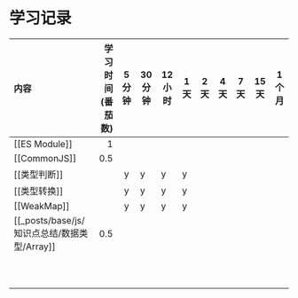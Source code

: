 # 学习记录

| 内容            | 学习时间(番茄数) | 5 分钟 | 30 分钟 | 12 小时 | 1 天 | 2 天 | 4 天 | 7 天 | 15 天 | 1 个月 |
| :------------ | --------: | :--: | ----- | ----- | --- | --- | --- | --- | ---- | ---- |
| [[ES Module]] |         1 |      |       |       |     |     |     |     |      |      |
| [[CommonJS]]  |       0.5 |      |       |       |     |     |     |     |      |      |
| [[类型判断]]      |           |  y   | y     | y     | y   |     |     |     |      |      |
| [[类型转换]]      |           |  y   | y     | y     | y   |     |     |     |      |      |
| [[WeakMap]]   |           |  y   | y     | y     | y   |     |     |     |      |      |
| [[_posts/base/js/知识点总结/数据类型/Array]]     |       0.5 |      |       |       |     |     |     |     |      |      |
|               |           |      |       |       |     |     |     |     |      |      |
|               |           |      |       |       |     |     |     |     |      |      |
|               |           |      |       |       |     |     |     |     |      |      |
|               |           |      |       |       |     |     |     |     |      |      |
|               |           |      |       |       |     |     |     |     |      |      |
|               |           |      |       |       |     |     |     |     |      |      |
|               |           |      |       |       |     |     |     |     |      |      |
|               |           |      |       |       |     |     |     |     |      |      |
|               |           |      |       |       |     |     |     |     |      |      |
|               |           |      |       |       |     |     |     |     |      |      |
